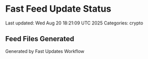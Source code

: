# Fast Feed Update Status
Last updated: Wed Aug 20 18:21:09 UTC 2025
Categories: crypto

## Feed Files Generated

Generated by Fast Updates Workflow
